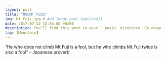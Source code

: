 ```yaml
---
layout: post
title: "MOUNT FUJI"
img: Mt Fuji.jpg # Add image post (optional)
date: 2017-07-12 12:55:00 +0300
description: You’ll find this post in your `_posts` directory. Go ahead and edit it and re-build the site to see your changes. # Add post description (optional)
tag: [Mountain]
---
```

“He who does not climb Mt.Fuji is a fool, but he who climbs Mt.Fuji twice is also a fool” - Japanese proverb
